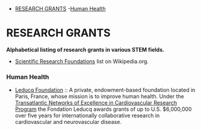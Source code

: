 - [RESEARCH GRANTS](#research-grants)
   -[Human Health](#human-health)


# RESEARCH GRANTS
__Alphabetical listing of research grants in various STEM fields.__

- [Scientific Research Foundations](https://en.wikipedia.org/wiki/Category:Scientific_research_foundations) list on Wikipedia.org.

### Human Health
- [Leducq Foundation](https://en.wikipedia.org/wiki/Leducq_Foundation) :: A private, endowment-based foundation located in Paris, France, whose mission is to improve human health. Under the [Transatlantic Networks of Excellence in Cardiovascular Research Program](http://www.flcq.org/transatlantic-networks-of-excellence/overview/) the Fondation Leducq awards grants of up to U.S. $6,000,000 over five years for internationally collaborative research in cardiovascular and neurovascular disease.

